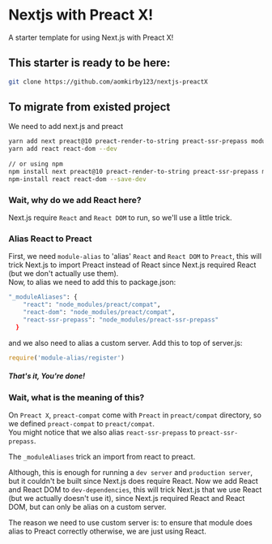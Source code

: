 # Nextjs with Preact X!
A starter template for using Next.js with Preact X!

## This starter is ready to be here:
```bash
git clone https://github.com/aomkirby123/nextjs-preactX
```

## To migrate from existed project
We need to add next.js and preact

```bash
yarn add next preact@10 preact-render-to-string preact-ssr-prepass module-alias
yarn add react react-dom --dev
  
// or using npm
npm install next preact@10 preact-render-to-string preact-ssr-prepass module-alias
npm-install react react-dom --save-dev
```

### Wait, why do we add React here?
Next.js require `React` and `React DOM` to run, so we'll use a little trick.
  
### Alias React to Preact
First, we need `module-alias` to 'alias' `React` and `React DOM` to `Preact`, this will trick Next.js to import Preact instead of React since Next.js required React (but we don't actually use them).  
Now, to alias we need to add this to package.json:
```bash
"_moduleAliases": {
    "react": "node_modules/preact/compat",
    "react-dom": "node_modules/preact/compat",
    "react-ssr-prepass": "node_modules/preact-ssr-prepass"
  }
```
and we also need to alias a custom server. Add this to top of server.js:
```javascript
require('module-alias/register')
```

##### That's it, You're done!

### Wait, what is the meaning of this?
On `Preact X`, `preact-compat` come with `Preact` in `preact/compat` directory, so we defined `preact-compat` to `preact/compat`.  
You might notice that we also alias `react-ssr-prepass` to `preact-ssr-prepass`.
  
The `_moduleAliases` trick an import from react to preact.
  
Although, this is enough for running a `dev server` and `production server`, but it couldn't be built since Next.js does require React.
Now we add React and React DOM to `dev-dependencies`, this will trick Next.js that we use React (but we actually doesn't use it), since Next.js required React and React DOM, but can only be alias on a custom server.
  
The reason we need to use custom server is: to ensure that module does alias to Preact correctly otherwise, we are just using React.
